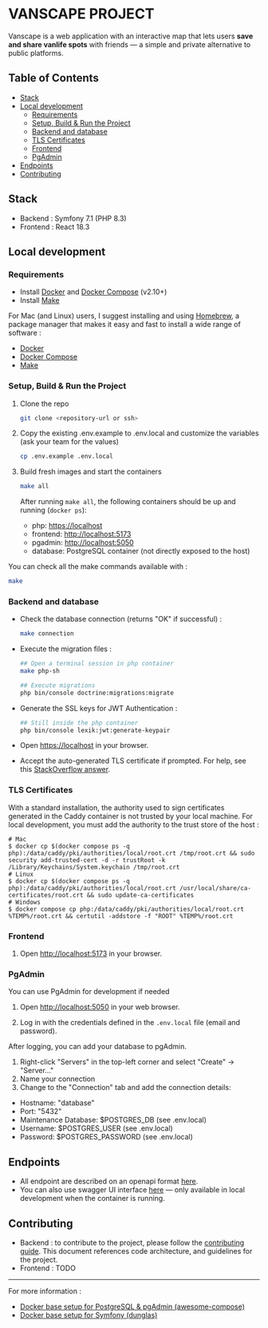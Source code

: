 # VANSCAPE PROJECT

Vanscape is a web application with an interactive map that lets users **save and share vanlife spots** with friends — a simple and private alternative to public platforms.

## Table of Contents

- [Stack](#stack)
- [Local development](#local-development)
  - [Requirements](#requirements)
  - [Setup, Build & Run the Project](#setup-build--run-the-project)
  - [Backend and database](#backend-and-database)
  - [TLS Certificates](#tls-certificates)
  - [Frontend](#frontend)
  - [PgAdmin](#pgadmin)
- [Endpoints](#endpoints)
- [Contributing](#contributing)

## Stack

- Backend : Symfony 7.1 (PHP 8.3)
- Frontend : React 18.3

## Local development

### Requirements

- Install [Docker][1] and [Docker Compose][2] (v2.10+)
- Install [Make][3]

For Mac (and Linux) users, I suggest installing and using [Homebrew][4], a package manager that makes it easy and fast to install a wide range of software :
- [Docker][5]
- [Docker Compose][6]
- [Make][7]

### Setup, Build & Run the Project

1. Clone the repo
   ```bash
   git clone <repository-url or ssh>
   ```

2. Copy the existing .env.example to .env.local and customize the variables (ask your team for the values)

   ```bash
   cp .env.example .env.local
   ```

3. Build fresh images and start the containers
   ```bash
   make all
   ```

   After running `make all`, the following containers should be up and running (`docker ps`):
   - php: [https://localhost](https://localhost)
   - frontend: [http://localhost:5173](http://localhost:5173)
   - pgadmin: [http://localhost:5050](http://localhost:5050)
   - database: PostgreSQL container (not directly exposed to the host)

You can check all the make commands available with :
   ```bash
   make
   ```

### Backend and database

- Check the database connection (returns "OK" if successful) :
  ```bash
  make connection
  ```

- Execute the migration files :
  ```bash
  ## Open a terminal session in php container
  make php-sh

  ## Execute migrations
  php bin/console doctrine:migrations:migrate
  ```

- Generate the SSL keys for JWT Authentication :
  ```bash
  ## Still inside the php container
  php bin/console lexik:jwt:generate-keypair
  ```

- Open [https://localhost](https://localhost) in your browser.
- Accept the auto-generated TLS certificate if prompted. For help, see this [StackOverflow answer](https://stackoverflow.com/a/15076602/1352334).


### TLS Certificates

With a standard installation, the authority used to sign certificates generated in the Caddy container is not trusted by your local machine.
For local development, you must add the authority to the trust store of the host :

```
# Mac
$ docker cp $(docker compose ps -q php):/data/caddy/pki/authorities/local/root.crt /tmp/root.crt && sudo security add-trusted-cert -d -r trustRoot -k /Library/Keychains/System.keychain /tmp/root.crt
# Linux
$ docker cp $(docker compose ps -q php):/data/caddy/pki/authorities/local/root.crt /usr/local/share/ca-certificates/root.crt && sudo update-ca-certificates
# Windows
$ docker compose cp php:/data/caddy/pki/authorities/local/root.crt %TEMP%/root.crt && certutil -addstore -f "ROOT" %TEMP%/root.crt
```

### Frontend

1. Open [http://localhost:5173](http://localhost:5173) in your browser.

### PgAdmin

You can use PgAdmin for development if needed

1. Open [http://localhost:5050](http://localhost:5050) in your web browser.

2. Log in with the credentials defined in the `.env.local` file (email and password).

After logging, you can add your database to pgAdmin.

1. Right-click "Servers" in the top-left corner and select "Create" -> "Server..."
2. Name your connection
3. Change to the "Connection" tab and add the connection details:

- Hostname: "database"
- Port: "5432"
- Maintenance Database: $POSTGRES_DB (see .env.local)
- Username: $POSTGRES_USER (see .env.local)
- Password: $POSTGRES_PASSWORD (see .env.local)

## Endpoints

- All endpoint are described on an openapi format [here](/backend/docs/api/openapi.yaml).
- You can also use swagger UI interface [here](https://localhost/openapi) — only available in local development when the container is running.

## Contributing

- Backend : to contribute to the project, please follow the [contributing guide](/backend/docs/CONTRIBUTING.md). This document references code architecture, and guidelines for the project.
- Frontend : TODO

--- 

For more information :

- [Docker base setup for PostgreSQL & pgAdmin (awesome-compose)](https://github.com/docker/awesome-compose/tree/master/postgresql-pgadmin)
- [Docker base setup for Symfony (dunglas)](https://github.com/dunglas/symfony-docker)


[1]: https://docs.docker.com/get-docker/
[2]: https://docs.docker.com/compose/install/
[3]: https://www.gnu.org/software/make/
[4]: https://brew.sh/
[5]: https://formulae.brew.sh/formula/docker
[6]: https://formulae.brew.sh/formula/docker-compose
[7]: https://formulae.brew.sh/formula/make
